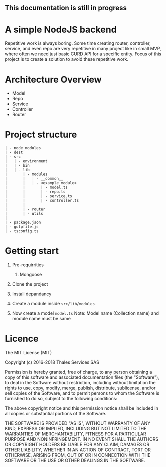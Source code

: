 ## This documentation is still in progress
# A simple NodeJS backend 

Repetitive work is always boring. Some time creating router, controller, service, and even repo are very 
repetitive in many project like in small MVP, where often we need just basic CURD API for a specific entity. 
Focus of this project is to create a solution to avoid these repetitive work. 



# Architecture Overview

* Model
* Repo
* Service
* Controller
* Router

# Project structure

```
| - node_modules
| - dest
| - src
|	| - environment
|	| - bin
|	| - lib
|		| - modules
|		|	| - __common__
|		|	| - <example_module>
|		|		| - model.ts
|		|		| - repo.ts
|		|		| - service.ts
|		|		| - controller.ts
|	 	|
|		| - router
|		| - utils
|
| - package.json
| - gulpfile.js
| - tsconfig.ts
```



# Getting start

1. Pre-requirrities

   1. Mongoose

2. Clone the project

3. Install depandancy 

4. Create a module inside `src/lib/modules`

5. Now create a model `model.ts` Note: Model name (Collection name) and module name must be same






# Licence


The MIT License (MIT)

Copyright (c) 2016-2018 Thales Services SAS

Permission is hereby granted, free of charge, to any person obtaining a copy of this software and associated documentation files (the "Software"), to deal in the Software without restriction, including without limitation the rights to use, copy, modify, merge, publish, distribute, sublicense, and/or sell copies of the Software, and to permit persons to whom the Software is furnished to do so, subject to the following conditions:

The above copyright notice and this permission notice shall be included in all copies or substantial portions of the Software.

THE SOFTWARE IS PROVIDED "AS IS", WITHOUT WARRANTY OF ANY KIND, EXPRESS OR IMPLIED, INCLUDING BUT NOT LIMITED TO THE WARRANTIES OF MERCHANTABILITY, FITNESS FOR A PARTICULAR PURPOSE AND NONINFRINGEMENT. IN NO EVENT SHALL THE AUTHORS OR COPYRIGHT HOLDERS BE LIABLE FOR ANY CLAIM, DAMAGES OR OTHER LIABILITY, WHETHER IN AN ACTION OF CONTRACT, TORT OR OTHERWISE, ARISING FROM, OUT OF OR IN CONNECTION WITH THE SOFTWARE OR THE USE OR OTHER DEALINGS IN THE SOFTWARE.